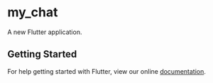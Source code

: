# my_chat

A new Flutter application.

## Getting Started

For help getting started with Flutter, view our online
[documentation](https://flutter.io/).
